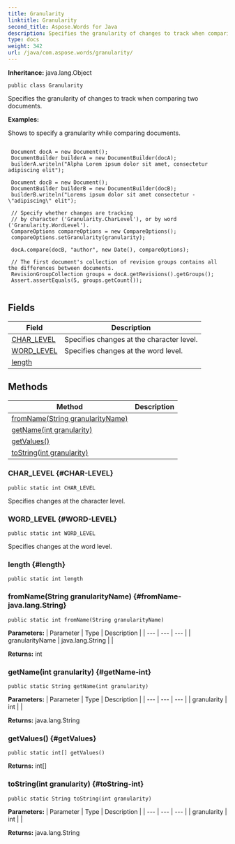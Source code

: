 ```yaml
---
title: Granularity
linktitle: Granularity
second_title: Aspose.Words for Java
description: Specifies the granularity of changes to track when comparing two documents in Java.
type: docs
weight: 342
url: /java/com.aspose.words/granularity/
---
```


**Inheritance:**
java.lang.Object
```
public class Granularity
```

Specifies the granularity of changes to track when comparing two documents.

 **Examples:** 

Shows to specify a granularity while comparing documents.

```

 Document docA = new Document();
 DocumentBuilder builderA = new DocumentBuilder(docA);
 builderA.writeln("Alpha Lorem ipsum dolor sit amet, consectetur adipiscing elit");

 Document docB = new Document();
 DocumentBuilder builderB = new DocumentBuilder(docB);
 builderB.writeln("Lorems ipsum dolor sit amet consectetur - \"adipiscing\" elit");

 // Specify whether changes are tracking
 // by character ('Granularity.CharLevel'), or by word ('Granularity.WordLevel').
 CompareOptions compareOptions = new CompareOptions();
 compareOptions.setGranularity(granularity);

 docA.compare(docB, "author", new Date(), compareOptions);

 // The first document's collection of revision groups contains all the differences between documents.
 RevisionGroupCollection groups = docA.getRevisions().getGroups();
 Assert.assertEquals(5, groups.getCount());
 
```
## Fields

| Field | Description |
| --- | --- |
| [CHAR_LEVEL](#CHAR-LEVEL) | Specifies changes at the character level. |
| [WORD_LEVEL](#WORD-LEVEL) | Specifies changes at the word level. |
| [length](#length) |  |
## Methods

| Method | Description |
| --- | --- |
| [fromName(String granularityName)](#fromName-java.lang.String) |  |
| [getName(int granularity)](#getName-int) |  |
| [getValues()](#getValues) |  |
| [toString(int granularity)](#toString-int) |  |
### CHAR_LEVEL {#CHAR-LEVEL}
```
public static int CHAR_LEVEL
```


Specifies changes at the character level.

### WORD_LEVEL {#WORD-LEVEL}
```
public static int WORD_LEVEL
```


Specifies changes at the word level.

### length {#length}
```
public static int length
```


### fromName(String granularityName) {#fromName-java.lang.String}
```
public static int fromName(String granularityName)
```




**Parameters:**
| Parameter | Type | Description |
| --- | --- | --- |
| granularityName | java.lang.String |  |

**Returns:**
int
### getName(int granularity) {#getName-int}
```
public static String getName(int granularity)
```




**Parameters:**
| Parameter | Type | Description |
| --- | --- | --- |
| granularity | int |  |

**Returns:**
java.lang.String
### getValues() {#getValues}
```
public static int[] getValues()
```




**Returns:**
int[]
### toString(int granularity) {#toString-int}
```
public static String toString(int granularity)
```




**Parameters:**
| Parameter | Type | Description |
| --- | --- | --- |
| granularity | int |  |

**Returns:**
java.lang.String
